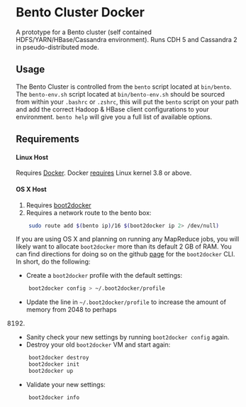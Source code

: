 # Bento Cluster Docker

A prototype for a Bento cluster (self contained HDFS/YARN/HBase/Cassandra environment). Runs CDH 5 and Cassandra 2 in pseudo-distributed mode.

## Usage

The Bento Cluster is controlled from the `bento` script located at `bin/bento`.
The `bento-env.sh` script located at `bin/bento-env.sh` should be sourced from
within your `.bashrc` or `.zshrc`, this will put the `bento` script on your path
and add the correct Hadoop & HBase client configurations to your environment.
`bento help` will give you a full list of available options.

## Requirements

#### Linux Host

Requires [Docker](https://docker.com/). Docker [requires](http://docker.readthedocs.org/en/v0.5.3/installation/kernel/) Linux kernel 3.8 or above.

#### OS X Host

1. Requires [boot2docker](https://github.com/boot2docker/boot2docker)
2. Requires a network route to the bento box:
```bash
    sudo route add $(bento ip)/16 $(boot2docker ip 2> /dev/null)
```

If you are using OS X and planning on running any MapReduce jobs, you will likely want to allocate
`boot2docker` more than its default 2 GB of RAM.  You can find directions for doing so on the github
[page](https://github.com/boot2docker/boot2docker-cli) for the `boot2docker` CLI.  In short, do the
following:

- Create a `boot2docker` profile with the default settings:
```bash
    boot2docker config > ~/.boot2docker/profile
````
- Update the line in `~/.boot2docker/profile` to increase the amount of memory from 2048 to perhaps
8192.
- Sanity check your new settings by running `boot2docker config` again.
- Destroy your old `boot2docker` VM and start again:
```bash
    boot2docker destroy
    boot2docker init
    boot2docker up
```
- Validate your new settings:
```bash
    boot2docker info
```

